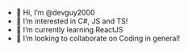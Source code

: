 - 👋 Hi, I’m @devguy2000
- 👀 I’m interested in C#, JS and TS!
- 🌱 I’m currently learning ReactJS
- 💞️ I’m looking to collaborate on Coding in general!

<!---
devguy2000/devguy2000 is a ✨ special ✨ repository because its `README.md` (this file) appears on your GitHub profile.
You can click the Preview link to take a look at your changes.
--->
